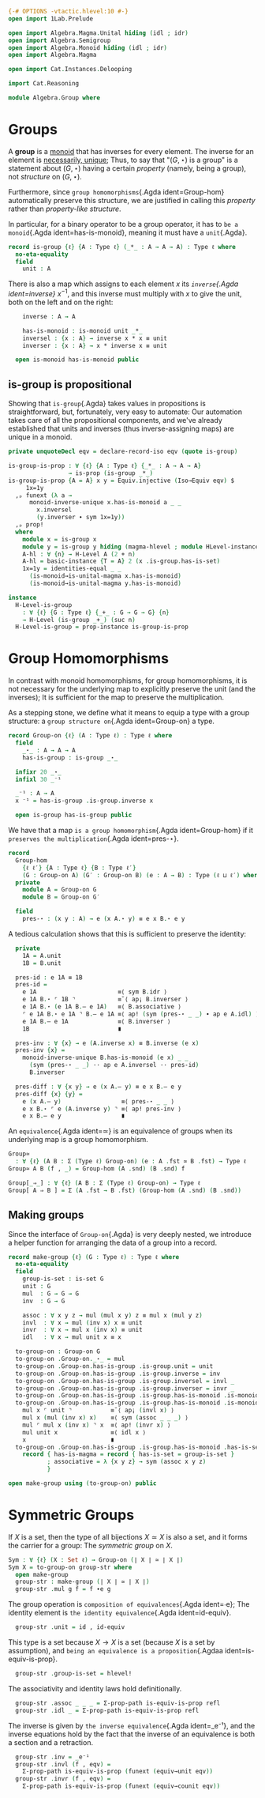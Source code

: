 ```agda
{-# OPTIONS -vtactic.hlevel:10 #-}
open import 1Lab.Prelude

open import Algebra.Magma.Unital hiding (idl ; idr)
open import Algebra.Semigroup
open import Algebra.Monoid hiding (idl ; idr)
open import Algebra.Magma

open import Cat.Instances.Delooping

import Cat.Reasoning

module Algebra.Group where
```

# Groups

A **group** is a [monoid] that has inverses for every element. The
inverse for an element is [necessarily, unique]; Thus, to say that "$(G,
\star)$ is a group" is a statement about $(G, \star)$ having a certain
_property_ (namely, being a group), not _structure_ on $(G, \star)$.

Furthermore, since `group homomorphisms`{.Agda ident=Group-hom}
automatically preserve this structure, we are justified in calling this
_property_ rather than _property-like structure_.

[monoid]: Algebra.Monoid.html
[necessarily, unique]: Algebra.Monoid.html#inverses

In particular, for a binary operator to be a group operator, it has to
`be a monoid`{.Agda ident=has-is-monoid}, meaning it must have a
`unit`{.Agda}.

```agda
record is-group {ℓ} {A : Type ℓ} (_*_ : A → A → A) : Type ℓ where
  no-eta-equality
  field
    unit : A
```

There is also a map which assigns to each element $x$ its _`inverse`{.Agda
ident=inverse}_ $x^{-1}$, and this inverse must multiply with $x$ to
give the unit, both on the left and on the right:

```agda
    inverse : A → A

    has-is-monoid : is-monoid unit _*_
    inversel : {x : A} → inverse x * x ≡ unit
    inverser : {x : A} → x * inverse x ≡ unit

  open is-monoid has-is-monoid public
```

<!--
```agda
  _—_ : A → A → A
  x — y = x * inverse y

  abstract
    inv-unit : inverse unit ≡ unit
    inv-unit = monoid-inverse-unique
      has-is-monoid unit _ _ inversel (has-is-monoid .is-monoid.idl)

    inv-inv : ∀ {x} → inverse (inverse x) ≡ x
    inv-inv = monoid-inverse-unique
      has-is-monoid _ _ _ inversel inversel

    inv-comm : ∀ {x y} → inverse (x * y) ≡ inverse y — x
    inv-comm {x = x} {y} =
      monoid-inverse-unique has-is-monoid _ _ _ inversel p
      where
        p : (x * y) * (inverse y — x) ≡ unit
        p = associative has-is-monoid
         ·· ap₂ _*_
              (  sym (associative has-is-monoid)
              ·· ap₂ _*_ refl inverser
              ·· has-is-monoid .is-monoid.idr)
              refl
         ·· inverser

    zero-diff : ∀ {x y} → x — y ≡ unit → x ≡ y
    zero-diff {x = x} {y = y} p =
      monoid-inverse-unique has-is-monoid _ _ _ p inversel

  underlying-monoid : Monoid ℓ
  underlying-monoid = A , record
    { identity = unit ; _⋆_ = _*_ ; has-is-monoid = has-is-monoid }

  open Cat.Reasoning (B (underlying-monoid .snd))
    hiding (id ; assoc ; idl ; idr ; invr ; invl ; to ; from ; inverses ; _∘_)
    public
```
-->

## is-group is propositional

Showing that `is-group`{.Agda} takes values in propositions is
straightforward, but, fortunately, very easy to automate: Our automation
takes care of all the propositional components, and we've already
established that units and inverses (thus inverse-assigning maps) are
unique in a monoid.

```agda
private unquoteDecl eqv = declare-record-iso eqv (quote is-group)

is-group-is-prop : ∀ {ℓ} {A : Type ℓ} {_*_ : A → A → A}
                 → is-prop (is-group _*_)
is-group-is-prop {A = A} x y = Equiv.injective (Iso→Equiv eqv) $
     1x=1y
  ,ₚ funext (λ a →
      monoid-inverse-unique x.has-is-monoid a _ _
        x.inversel
        (y.inverser ∙ sym 1x=1y))
  ,ₚ prop!
  where
    module x = is-group x
    module y = is-group y hiding (magma-hlevel ; module HLevel-instance)
    A-hl : ∀ {n} → H-Level A (2 + n)
    A-hl = basic-instance {T = A} 2 (x .is-group.has-is-set)
    1x=1y = identities-equal _ _
      (is-monoid→is-unital-magma x.has-is-monoid)
      (is-monoid→is-unital-magma y.has-is-monoid)

instance
  H-Level-is-group
    : ∀ {ℓ} {G : Type ℓ} {_+_ : G → G → G} {n}
    → H-Level (is-group _+_) (suc n)
  H-Level-is-group = prop-instance is-group-is-prop
```

# Group Homomorphisms

In contrast with monoid homomorphisms, for group homomorphisms, it is
not necessary for the underlying map to explicitly preserve the unit
(and the inverses); It is sufficient for the map to preserve the
multiplication.

As a stepping stone, we define what it means to equip a type with a
group structure: a `group structure on`{.Agda ident=Group-on} a type.

```agda
record Group-on {ℓ} (A : Type ℓ) : Type ℓ where
  field
    _⋆_ : A → A → A
    has-is-group : is-group _⋆_

  infixr 20 _⋆_
  infixl 30 _⁻¹

  _⁻¹ : A → A
  x ⁻¹ = has-is-group .is-group.inverse x

  open is-group has-is-group public
```

We have that a map `is a group homomorphism`{.Agda ident=Group-hom} if
it `preserves the multiplication`{.Agda ident=pres-⋆}.

```agda
record
  Group-hom
    {ℓ ℓ′} {A : Type ℓ} {B : Type ℓ′}
    (G : Group-on A) (G′ : Group-on B) (e : A → B) : Type (ℓ ⊔ ℓ′) where
  private
    module A = Group-on G
    module B = Group-on G′

  field
    pres-⋆ : (x y : A) → e (x A.⋆ y) ≡ e x B.⋆ e y
```

A tedious calculation shows that this is sufficient to preserve the
identity:

```agda
  private
    1A = A.unit
    1B = B.unit

  pres-id : e 1A ≡ 1B
  pres-id =
    e 1A                       ≡⟨ sym B.idr ⟩
    e 1A B.⋆ ⌜ 1B ⌝            ≡˘⟨ ap¡ B.inverser ⟩
    e 1A B.⋆ (e 1A B.— e 1A)   ≡⟨ B.associative ⟩
    ⌜ e 1A B.⋆ e 1A ⌝ B.— e 1A ≡⟨ ap! (sym (pres-⋆ _ _) ∙ ap e A.idl) ⟩
    e 1A B.— e 1A              ≡⟨ B.inverser ⟩
    1B                         ∎

  pres-inv : ∀ {x} → e (A.inverse x) ≡ B.inverse (e x)
  pres-inv {x} =
    monoid-inverse-unique B.has-is-monoid (e x) _ _
      (sym (pres-⋆ _ _) ·· ap e A.inversel ·· pres-id)
      B.inverser

  pres-diff : ∀ {x y} → e (x A.— y) ≡ e x B.— e y
  pres-diff {x} {y} =
    e (x A.— y)                 ≡⟨ pres-⋆ _ _ ⟩
    e x B.⋆ ⌜ e (A.inverse y) ⌝ ≡⟨ ap! pres-inv ⟩
    e x B.— e y                 ∎
```

<!--
```agda
Group-hom-is-prop
  : ∀ {ℓ ℓ′} {A : Type ℓ} {B : Type ℓ′}
      {G : Group-on A} {H : Group-on B} {f}
  → is-prop (Group-hom G H f)
Group-hom-is-prop {H = H} a b i .Group-hom.pres-⋆ x y =
  Group-on.has-is-set H _ _ (a .Group-hom.pres-⋆ x y) (b .Group-hom.pres-⋆ x y) i

instance
  H-Level-group-hom
    : ∀ {n} {ℓ ℓ′} {A : Type ℓ} {B : Type ℓ′}
      {G : Group-on A} {H : Group-on B} {f}
    → H-Level (Group-hom G H f) (suc n)
  H-Level-group-hom = prop-instance Group-hom-is-prop
```
-->

An `equivalence`{.Agda ident=≃} is an equivalence of groups when its
underlying map is a group homomorphism.

```agda
Group≃
  : ∀ {ℓ} (A B : Σ (Type ℓ) Group-on) (e : A .fst ≃ B .fst) → Type ℓ
Group≃ A B (f , _) = Group-hom (A .snd) (B .snd) f

Group[_⇒_] : ∀ {ℓ} (A B : Σ (Type ℓ) Group-on) → Type ℓ
Group[ A ⇒ B ] = Σ (A .fst → B .fst) (Group-hom (A .snd) (B .snd))
```

## Making groups

Since the interface of `Group-on`{.Agda} is very deeply nested, we
introduce a helper function for arranging the data of a group into a
record.

```agda
record make-group {ℓ} (G : Type ℓ) : Type ℓ where
  no-eta-equality
  field
    group-is-set : is-set G
    unit : G
    mul  : G → G → G
    inv  : G → G

    assoc : ∀ x y z → mul (mul x y) z ≡ mul x (mul y z)
    invl  : ∀ x → mul (inv x) x ≡ unit
    invr  : ∀ x → mul x (inv x) ≡ unit
    idl   : ∀ x → mul unit x ≡ x

  to-group-on : Group-on G
  to-group-on .Group-on._⋆_ = mul
  to-group-on .Group-on.has-is-group .is-group.unit = unit
  to-group-on .Group-on.has-is-group .is-group.inverse = inv
  to-group-on .Group-on.has-is-group .is-group.inversel = invl _
  to-group-on .Group-on.has-is-group .is-group.inverser = invr _
  to-group-on .Group-on.has-is-group .is-group.has-is-monoid .is-monoid.idl {x} = idl x
  to-group-on .Group-on.has-is-group .is-group.has-is-monoid .is-monoid.idr {x} =
    mul x ⌜ unit ⌝           ≡˘⟨ ap¡ (invl x) ⟩
    mul x (mul (inv x) x)    ≡⟨ sym (assoc _ _ _) ⟩
    mul ⌜ mul x (inv x) ⌝ x  ≡⟨ ap! (invr x) ⟩
    mul unit x               ≡⟨ idl x ⟩
    x                        ∎
  to-group-on .Group-on.has-is-group .is-group.has-is-monoid .has-is-semigroup =
    record { has-is-magma = record { has-is-set = group-is-set }
           ; associative = λ {x y z} → sym (assoc x y z)
           }

open make-group using (to-group-on) public
```

# Symmetric Groups

If $X$ is a set, then the type of all bijections $X \simeq X$ is also a
set, and it forms the carrier for a group: The _symmetric group_ on $X$.

```agda
Sym : ∀ {ℓ} (X : Set ℓ) → Group-on (∣ X ∣ ≃ ∣ X ∣)
Sym X = to-group-on group-str where
  open make-group
  group-str : make-group (∣ X ∣ ≃ ∣ X ∣)
  group-str .mul g f = f ∙e g
```

The group operation is `composition of equivalences`{.Agda ident=∙e};
The identity element is `the identity equivalence`{.Agda ident=id-equiv}.

```agda
  group-str .unit = id , id-equiv
```

This type is a set because $X \to X$ is a set (because $X$ is a set by
assumption), and `being an equivalence is a proposition`{.Agdaa
ident=is-equiv-is-prop}.

```agda
  group-str .group-is-set = hlevel!
```

The associativity and identity laws hold definitionally.

```agda
  group-str .assoc _ _ _ = Σ-prop-path is-equiv-is-prop refl
  group-str .idl _ = Σ-prop-path is-equiv-is-prop refl
```

The inverse is given by `the inverse equivalence`{.Agda ident=_e⁻¹}, and
the inverse equations hold by the fact that the inverse of an
equivalence is both a section and a retraction.

```agda
  group-str .inv = _e⁻¹
  group-str .invl (f , eqv) =
    Σ-prop-path is-equiv-is-prop (funext (equiv→unit eqv))
  group-str .invr (f , eqv) =
    Σ-prop-path is-equiv-is-prop (funext (equiv→counit eqv))
```

<!--
```agda
is-abelian-group : ∀ {ℓ} {G : Type ℓ} → Group-on G → Type ℓ
is-abelian-group {G = G} st = ∀ (x y : G) → x G.⋆ y ≡ y G.⋆ x
  where module G = Group-on st
```
-->
